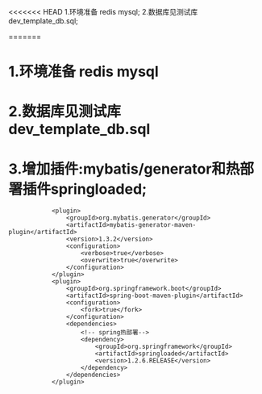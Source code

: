 <<<<<<< HEAD
1.环境准备  redis mysql;
2.数据库见测试库 dev_template_db.sql;

                       
=======
# 1.环境准备  redis mysql
# 2.数据库见测试库 dev_template_db.sql
# 3.增加插件:mybatis/generator和热部署插件springloaded;
                <plugin>
                    <groupId>org.mybatis.generator</groupId>
                    <artifactId>mybatis-generator-maven-plugin</artifactId>
                    <version>1.3.2</version>
                    <configuration>
                        <verbose>true</verbose>
                        <overwrite>true</overwrite>
                    </configuration>
                </plugin>
                <plugin>
                    <groupId>org.springframework.boot</groupId>
                    <artifactId>spring-boot-maven-plugin</artifactId>
                    <configuration>
                        <fork>true</fork>
                    </configuration>
                    <dependencies>
                        <!-- spring热部署-->
                        <dependency>
                            <groupId>org.springframework</groupId>
                            <artifactId>springloaded</artifactId>
                            <version>1.2.6.RELEASE</version>
                        </dependency>
                    </dependencies>
                </plugin>

    
